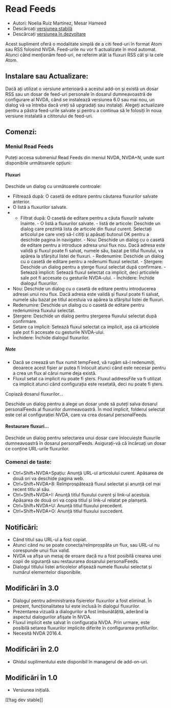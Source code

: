# Read Feeds #

* Autori: Noelia Ruiz Martínez, Mesar Hameed
* Descărcați [versiunea stabilă][1]
* Descărcați [versiunea în dezvoltare][2]

Acest supliment oferă o modalitate simplă de a citi feed-uri în format Atom
sau RSS folosind NVDA. Feed-urile nu vor fi actualizate în mod
automat. Atunci când menționăm feed-uri, ne referim atât la fluxuri RSS cât
și la cele Atom.

## Instalare sau Actualizare: ##

Dacă ați utilizat o versiune anterioară a acestui add-on și există un dosar
RSS sau un dosar de feed-uri personale în dosarul dumneavoastră de
configurare al NVDA, când se instalează versiunea 6.0 sau mai nou, un dialog
vă va întreba dacă vreți să upgradați sau instalați. Alegeți actualizare
pentru a păstra feed-urile salvate și pentru a continua să le folosiți în
noua versiune instalată a cititorului de feed-uri.

## Comenzi: ##

### Meniul Read Feeds  ###

Puteți accesa submeniul Read Feeds din meniul NVDA, NVDA+N, unde sunt
disponibile următoarele opțiuni:

#### Fluxuri ####

Deschide un dialog cu următoarele controale:

* Filtrează după: O casetă de editare pentru căutarea fluxurilor salvate
  anterior.
* O listă a fluxurilor salvate.
* - Filtrat după: O casetă de editare pentru a căuta fluxurilr salvate
  înainte.  - O listă a fluxurilor salvate.  - listă de articole: Deschide
  un dialog care prezintă lista de articole din fluxul curent. Selectați
  articolul pe care vreți să-l citiți și apăsați butonul OK pentru a
  deschide pagina în navigator.  - Nou: Deschide un dialog cu o casetă de
  editare pentru a introduce adresa unui flux nou. Dacă adresa este validă
  și fluxul poate fi salvat, numele său, bazat pe titlul fluxului, va apărea
  la sfârșitul listei de fluxuri.  -  Redenumire: Deschide un dialog cu o
  casetă de editare pentru a redenumi fluxul selectat.  - Ștergere: Deschide
  un dialog pentru a șterge fluxul selectat după confirmare.  -  Setează
  implicit: Setează fluxul selectat ca implicit, deci articolele sale pot fi
  accesate cu gesturile NVDA-ului.  - Închidere: Închide dialogul
  fluxurilor.
* Nou: Deschide un dialog cu o casetă de editare pentru introducerea adresei
  unui nou flux. Dacă adresa este validă și fluxul poate fi salvat, numele
  său bazat pe titlul acestuia va apărea la sfârșitul listei de fluxuri.
* Redenumire: Deschide un dialog cu o casetă de editare pentru redenumirea
  fluxului selectat.
* Ștergere: Deschide un dialog pentru ștergerea fluxului selectat după
  confirmare.
* Setare ca implicit: Setează fluxul selectat ca implicit, așa că articolele
  sale pot fi accesate cu gesturile NVDA-ului.
* Închidere: Închide dialogul fluxurilor.

##### Note #####

* Dacă se creează un flux numit tempFeed, vă rugăm să-l redenumiți, deoarece
  acest fișier ar putea fi înlocuit atunci când este necesar pentru a crea
  un flux al cărui nume deja există.
* Fluxul setat ca implicit nu poate fi șters. Fluxul addressFile va fi
  utilizat ca implicit atunci când configurația este resetată, deci nu poate
  fi șters.

Copiază dosarul fluxurilor... 

Deschide un dialog pentru a alege un dosar unde să puteți salva dosarul
personalFeeds al fluxurilor dumneavoastră. În mod implicit, folderul
selectat este cel al configurației NVDA, care va crea dosarul personalFeeds.

#### Restaurare fluxuri... ####

Deschide un dialog pentru selectarea unui dosar care înlocuiește fluxurile
dumneavoastră în dosarul personalFeeds. Asigurați-vă că încărcați un dosar
ce conține URL-urile fluxurilor.

### Comenzi de taste: ###

* Ctrl+Shift+NVDA+Spațiu: Anunță URL-ul articolului curent. Apăsarea de două
  ori va deschide pagina web.
* Ctrl+Shift+NVDA+8: Reîmprospătează fluxul selectat și anunță cel mai
  recent titlu al său.
* Ctrl+Shift+NVDA+I: Anunță titlul fluxului curent și link-ul
  acestuia. Apăsarea de două ori va copia titlul și link-ul relatat pe
  planșetă.
* Ctrl+Shift+NVDA+U: Anunță titlul fluxului precedent.
* Ctrl+Shift+NVDA+O: Anunță titlul fluxului succedent.

## Notificări: ##

* Când titlul sau URL-ul a fost copiat.
* Atunci când nu se poate conecta/reîmprospăta un flux, sau URL-ul nu
  corespunde unui flux valid.
* NVDA va afișa un mesaj de eroare dacă nu a fost posibilă crearea unei
  copii de siguranță sau restaurarea dosarului personalFeeds.
* Dialogul titlului listei articolelor afișează numele fluxului selectat și
  numărul elementelor disponibile.


## Modificări în 3.0 ##

* Dialogul pentru administrarea fișierelor fluxurilor a fost eliminat. În
  prezent, funcționalitatea lui este inclusă în dialogul fluxurilor.
* Prezentarea vizuală a dialogurilor a fost îmbunătățită, aderând la
  aspectul dialogurilor afișate în NVDA.
* Fluxul implicit este salvat în configurația NVDA. Prin urmare, este
  posibilă setarea fluxurilor implicite diferite în configurarea
  profilurilor.
* Necesită NVDA 2016.4.


## Modificări în 2.0 ##

* Ghidul suplimentului este disponibil în managerul de add-on-uri.

## Modificări în 1.0 ##

* Versiunea inițială.

[[!tag dev stable]]

[1]: https://addons.nvda-project.org/files/get.php?file=rf

[2]: https://addons.nvda-project.org/files/get.php?file=rf-dev
